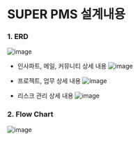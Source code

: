 # SUPER PMS 설계내용

### 1. ERD
![image](https://user-images.githubusercontent.com/101163070/232703439-9f3fe36a-4f69-481e-b671-69a0304b41e7.png)

* 인사파트, 메일, 커뮤니티 상세 내용
![image](https://user-images.githubusercontent.com/101163070/232704881-32417239-6f10-4fdf-b1f2-653ee6c40e3f.png)

* 프로젝트, 업무 상세 내용
![image](https://user-images.githubusercontent.com/101163070/232704924-e83b1eea-79fe-4fad-9d14-9626a0ec3d7a.png)

* 리스크 관리 상세 내용
![image](https://user-images.githubusercontent.com/101163070/232704947-7b3afbcc-8f44-4dad-99c7-1c408b6af82c.png)


### 2. Flow Chart
![image](https://user-images.githubusercontent.com/101163070/232704423-eb215696-bb88-4563-b881-df3aded0aa2f.png)



